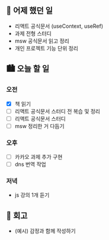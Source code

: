 ## 🌃 어제 했던 일

- 리액트 공식문서 (useContext, useRef)
- 과제 전형 스터디
- msw 공식문서 읽고 정리
- 개인 프로젝트 기능 단위 정리

## 🏙️ 오늘 할 일

### 오전

- [x] 책 읽기
- [ ] 리액트 공식문서 스터디 전 복습 및 정리
- [ ] 리액트 공식문서 스터디
- [ ] msw 정리한 거 다듬기

### 오후

- [ ] 카카오 과제 추가 구현
- [ ] dns 번역 작업

### 저녁

- js 강의 1개 듣기

## 🌆 회고
- (예시) 감정과 함께 작성하기